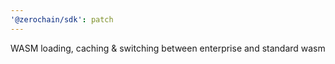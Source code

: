 ```yaml
---
'@zerochain/sdk': patch
---
```


WASM loading, caching & switching between enterprise and standard wasm
